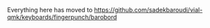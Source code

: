 Everything here has moved to https://github.com/sadekbaroudi/vial-qmk/keyboards/fingerpunch/barobord
